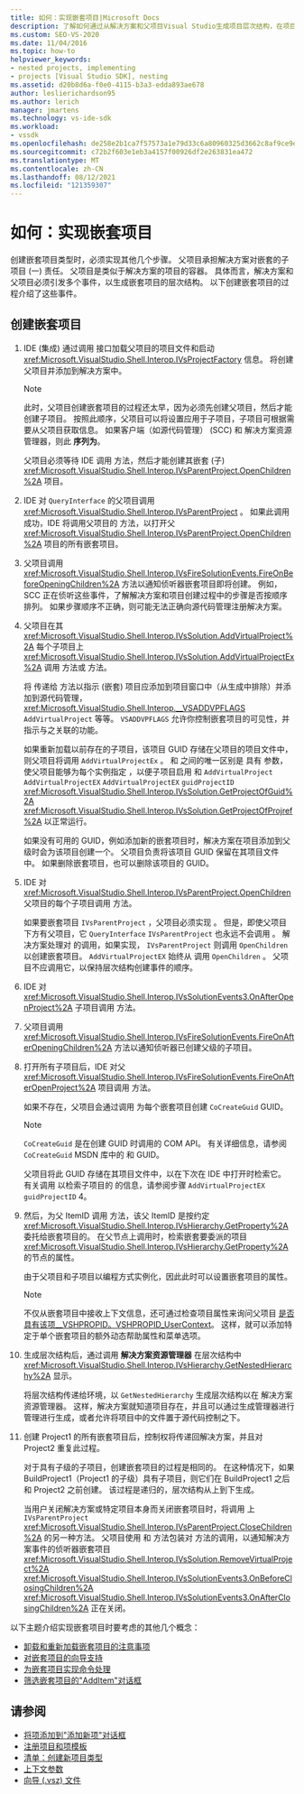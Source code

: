 ```yaml
---
title: 如何：实现嵌套项目|Microsoft Docs
description: 了解如何通过从解决方案和父项目Visual Studio生成项目层次结构，在项目中实现嵌套项目。
ms.custom: SEO-VS-2020
ms.date: 11/04/2016
ms.topic: how-to
helpviewer_keywords:
- nested projects, implementing
- projects [Visual Studio SDK], nesting
ms.assetid: d20b8d6a-f0e0-4115-b3a3-edda893ae678
author: leslierichardson95
ms.author: lerich
manager: jmartens
ms.technology: vs-ide-sdk
ms.workload:
- vssdk
ms.openlocfilehash: de258e2b1ca7f57573a1e79d33c6a80960325d3662c8af9ce9e8111a330b6f12
ms.sourcegitcommit: c72b2f603e1eb3a4157f00926df2e263831ea472
ms.translationtype: MT
ms.contentlocale: zh-CN
ms.lasthandoff: 08/12/2021
ms.locfileid: "121359307"
---
```

# <a name="how-to-implement-nested-projects"></a>如何：实现嵌套项目

创建嵌套项目类型时，必须实现其他几个步骤。 父项目承担解决方案对嵌套的子项目 (一) 责任。 父项目是类似于解决方案的项目的容器。 具体而言，解决方案和父项目必须引发多个事件，以生成嵌套项目的层次结构。 以下创建嵌套项目的过程介绍了这些事件。

## <a name="create-nested-projects"></a>创建嵌套项目

1. IDE (集成) 通过调用 接口加载父项目的项目文件和启动 <xref:Microsoft.VisualStudio.Shell.Interop.IVsProjectFactory> 信息。 将创建父项目并添加到解决方案中。

    > [!NOTE]
    > 此时，父项目创建嵌套项目的过程还太早，因为必须先创建父项目，然后才能创建子项目。 按照此顺序，父项目可以将设置应用于子项目，子项目可根据需要从父项目获取信息。 如果客户端（如源代码管理） (SCC) 和 解决方案资源管理器，则此 **序列为**。

     父项目必须等待 IDE 调用 方法，然后才能创建其嵌套 (子) <xref:Microsoft.VisualStudio.Shell.Interop.IVsParentProject.OpenChildren%2A> 项目。

2. IDE 对 `QueryInterface` 的父项目调用 <xref:Microsoft.VisualStudio.Shell.Interop.IVsParentProject> 。 如果此调用成功，IDE 将调用父项目的 方法，以打开父 <xref:Microsoft.VisualStudio.Shell.Interop.IVsParentProject.OpenChildren%2A> 项目的所有嵌套项目。

3. 父项目调用 <xref:Microsoft.VisualStudio.Shell.Interop.IVsFireSolutionEvents.FireOnBeforeOpeningChildren%2A> 方法以通知侦听器嵌套项目即将创建。 例如，SCC 正在侦听这些事件，了解解决方案和项目创建过程中的步骤是否按顺序排列。 如果步骤顺序不正确，则可能无法正确向源代码管理注册解决方案。

4. 父项目在其 <xref:Microsoft.VisualStudio.Shell.Interop.IVsSolution.AddVirtualProject%2A> 每个子项目上 <xref:Microsoft.VisualStudio.Shell.Interop.IVsSolution.AddVirtualProjectEx%2A> 调用 方法或 方法。

     将 传递给 方法以指示 (嵌套) 项目应添加到项目窗口中（从生成中排除）并添加到源代码管理， <xref:Microsoft.VisualStudio.Shell.Interop.__VSADDVPFLAGS> `AddVirtualProject` 等等。 `VSADDVPFLAGS` 允许你控制嵌套项目的可见性，并指示与之关联的功能。

     如果重新加载以前存在的子项目，该项目 GUID 存储在父项目的项目文件中，则父项目将调用 `AddVirtualProjectEx` 。 和 之间的唯一区别是 具有 参数，使父项目能够为每个实例指定 ，以便子项目启用 和 `AddVirtualProject` `AddVirtualProjectEX` `AddVirtualProjectEX` `guidProjectID` <xref:Microsoft.VisualStudio.Shell.Interop.IVsSolution.GetProjectOfGuid%2A> <xref:Microsoft.VisualStudio.Shell.Interop.IVsSolution.GetProjectOfProjref%2A> 以正常运行。

     如果没有可用的 GUID，例如添加新的嵌套项目时，解决方案在项目添加到父级时会为该项目创建一个。 父项目负责将该项目 GUID 保留在其项目文件中。 如果删除嵌套项目，也可以删除该项目的 GUID。

5. IDE 对 <xref:Microsoft.VisualStudio.Shell.Interop.IVsParentProject.OpenChildren> 父项目的每个子项目调用 方法。

     如果要嵌套项目 `IVsParentProject` ，父项目必须实现 。 但是，即使父项目下方有父项目，它 `QueryInterface` `IVsParentProject` 也永远不会调用 。 解决方案处理对 的调用，如果实现， `IVsParentProject` 则调用 `OpenChildren` 以创建嵌套项目。 `AddVirtualProjectEX` 始终从 调用 `OpenChildren` 。 父项目不应调用它，以保持层次结构创建事件的顺序。

6. IDE 对 <xref:Microsoft.VisualStudio.Shell.Interop.IVsSolutionEvents3.OnAfterOpenProject%2A> 子项目调用 方法。

7. 父项目调用 <xref:Microsoft.VisualStudio.Shell.Interop.IVsFireSolutionEvents.FireOnAfterOpeningChildren%2A> 方法以通知侦听器已创建父级的子项目。

8. 打开所有子项目后，IDE 对父 <xref:Microsoft.VisualStudio.Shell.Interop.IVsFireSolutionEvents.FireOnAfterOpenProject%2A> 项目调用 方法。

     如果不存在，父项目会通过调用 为每个嵌套项目创建 `CoCreateGuid` GUID。

    > [!NOTE]
    > `CoCreateGuid` 是在创建 GUID 时调用的 COM API。 有关详细信息，请参阅 `CoCreateGuid` MSDN 库中的 和 GUID。

     父项目将此 GUID 存储在其项目文件中，以在下次在 IDE 中打开时检索它。 有关调用 以检索子项目的 的信息，请参阅步骤 `AddVirtualProjectEX` `guidProjectID` 4。

9. 然后，为父 ItemID 调用 方法，该父 ItemID 是按约定 <xref:Microsoft.VisualStudio.Shell.Interop.IVsHierarchy.GetProperty%2A> 委托给嵌套项目的。 在父节点上调用时，检索嵌套要委派的项目 <xref:Microsoft.VisualStudio.Shell.Interop.IVsHierarchy.GetProperty%2A> 的节点的属性。

     由于父项目和子项目以编程方式实例化，因此此时可以设置嵌套项目的属性。

    > [!NOTE]
    > 不仅从嵌套项目中接收上下文信息，还可通过检查项目属性来询问父项目 [是否具有该项__VSHPROPID。VSHPROPID_UserContext](<xref:Microsoft.VisualStudio.Shell.Interop.__VSHPROPID.VSHPROPID_UserContext>)。 这样，就可以添加特定于单个嵌套项目的额外动态帮助属性和菜单选项。

10. 生成层次结构后，通过调用 **解决方案资源管理器** 在层次结构中 <xref:Microsoft.VisualStudio.Shell.Interop.IVsHierarchy.GetNestedHierarchy%2A> 显示。

     将层次结构传递给环境，以 `GetNestedHierarchy` 生成层次结构以在 解决方案资源管理器。 这样，解决方案就知道项目存在，并且可以通过生成管理器进行管理进行生成，或者允许将项目中的文件置于源代码控制之下。

11. 创建 Project1 的所有嵌套项目后，控制权将传递回解决方案，并且对 Project2 重复此过程。

     对于具有子级的子项目，创建嵌套项目的过程是相同的。 在这种情况下，如果 BuildProject1（Project1 的子级）具有子项目，则它们在 BuildProject1 之后和 Project2 之前创建。 该过程是递归的，层次结构从上到下生成。

     当用户关闭解决方案或特定项目本身而关闭嵌套项目时，将调用 上 `IVsParentProject` <xref:Microsoft.VisualStudio.Shell.Interop.IVsParentProject.CloseChildren%2A> 的另一种方法。 父项目使用 和 方法包装对 方法的调用，以通知解决方案事件的侦听器嵌套项目 <xref:Microsoft.VisualStudio.Shell.Interop.IVsSolution.RemoveVirtualProject%2A> <xref:Microsoft.VisualStudio.Shell.Interop.IVsSolutionEvents3.OnBeforeClosingChildren%2A> <xref:Microsoft.VisualStudio.Shell.Interop.IVsSolutionEvents3.OnAfterClosingChildren%2A> 正在关闭。

以下主题介绍实现嵌套项目时要考虑的其他几个概念：

- [卸载和重新加载嵌套项目的注意事项](../../extensibility/internals/considerations-for-unloading-and-reloading-nested-projects.md)
- [对嵌套项目的向导支持](../../extensibility/internals/wizard-support-for-nested-projects.md)
- [为嵌套项目实现命令处理](../../extensibility/internals/implementing-command-handling-for-nested-projects.md)
- [筛选嵌套项目的"AddItem"对话框](../../extensibility/internals/filtering-the-additem-dialog-box-for-nested-projects.md)

## <a name="see-also"></a>请参阅

- [将项添加到"添加新项"对话框](../../extensibility/internals/adding-items-to-the-add-new-item-dialog-boxes.md)
- [注册项目和项模板](../../extensibility/internals/registering-project-and-item-templates.md)
- [清单：创建新项目类型](../../extensibility/internals/checklist-creating-new-project-types.md)
- [上下文参数](../../extensibility/internals/context-parameters.md)
- [向导 (.vsz) 文件](../../extensibility/internals/wizard-dot-vsz-file.md)
